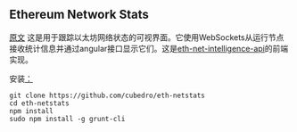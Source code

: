 ## Ethereum Network Stats
[原文](https://github.com/cubedro/eth-netstats)
这是用于跟踪以太坊网络状态的可视界面。它使用WebSockets从运行节点接收统计信息并通过angular接口显示它们。这是[eth-net-intelligence-api](https://github.com/cubedro/eth-net-intelligence-api)的前端实现。

安装[：](E:\vagrant9\ambari-vagrant\fabric\devenv)
```
git clone https://github.com/cubedro/eth-netstats
cd eth-netstats
npm install
sudo npm install -g grunt-cli
```
